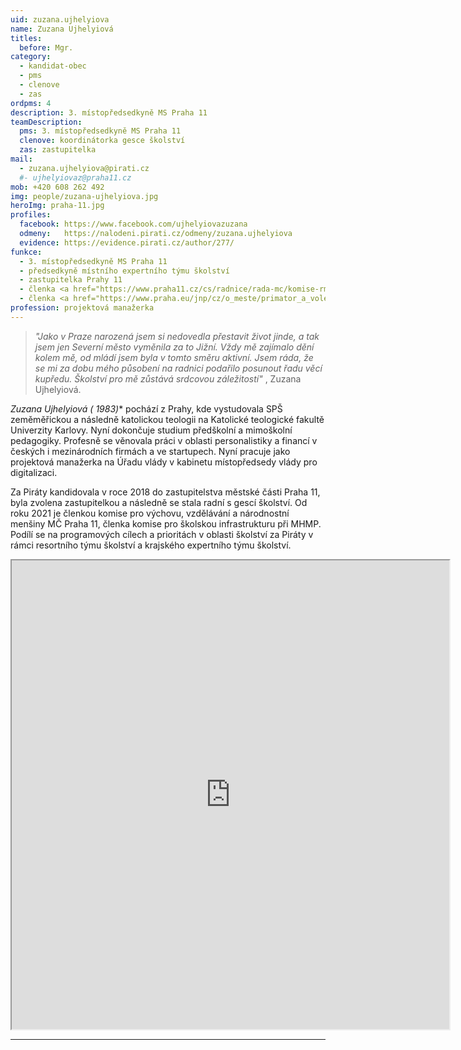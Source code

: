 ```yaml
---
uid: zuzana.ujhelyiova
name: Zuzana Ujhelyiová
titles:		
  before: Mgr. 	
category:
  - kandidat-obec
  - pms
  - clenove
  - zas
ordpms: 4
description: 3. místopředsedkyně MS Praha 11
teamDescription:
  pms: 3. místopředsedkyně MS Praha 11
  clenove: koordinátorka gesce školství
  zas: zastupitelka
mail:
  - zuzana.ujhelyiova@pirati.cz
  #- ujhelyiovaz@praha11.cz
mob: +420 608 262 492
img: people/zuzana-ujhelyiova.jpg
heroImg: praha-11.jpg
profiles:
  facebook: https://www.facebook.com/ujhelyiovazuzana
  odmeny:   https://nalodeni.pirati.cz/odmeny/zuzana.ujhelyiova
  evidence: https://evidence.pirati.cz/author/277/
funkce:
  - 3. místopředsedkyně MS Praha 11
  - předsedkyně místního expertního týmu školství
  - zastupitelka Prahy 11
  - členka <a href="https://www.praha11.cz/cs/radnice/rada-mc/komise-rmc/komise-pro-vychovu-vzdelavani-a-narodnostni-mensiny.html">Komise pro výchovu, vzdělávání a národnostní menšiny RMČ P11</a>
  - členka <a href="https://www.praha.eu/jnp/cz/o_meste/primator_a_volene_organy/rada/komise_rady/index.html?commissionId=35384">Komise pro školskou infrastrukturu HMP</a>
profession: projektová manažerka
---
```



>*"Jako v Praze narozená jsem si nedovedla přestavit život jinde, a tak jsem jen Severní město vyměnila za to Jižní. Vždy mě zajímalo dění kolem mě, od mládí jsem byla v tomto směru aktivní. Jsem ráda, že se mi za dobu mého působení na radnici podařilo posunout řadu věcí kupředu. Školství pro mě zůstává srdcovou záležitostí"* , Zuzana Ujhelyiová.

**Zuzana Ujhelyiová (* 1983)** pochází z Prahy, kde vystudovala SPŠ zeměměřickou a následně katolickou teologii na Katolické teologické fakultě Univerzity Karlovy. Nyní dokončuje studium předškolní a mimoškolní pedagogiky. Profesně se věnovala práci v oblasti personalistiky a financí v českých i mezinárodních firmách a ve startupech. Nyní pracuje jako projektová manažerka na Úřadu vlády v kabinetu místopředsedy vlády pro digitalizaci.

Za Piráty kandidovala v roce 2018 do zastupitelstva městské části Praha 11, byla zvolena zastupitelkou a následně se stala radní s gescí školství. Od roku 2021 je členkou komise pro výchovu, vzdělávání a národnostní menšiny MČ Praha 11, členka komise pro školskou infrastrukturu při MHMP. Podílí se na programových cílech a prioritách v oblasti školství za Piráty v rámci resortního týmu školství a krajského expertního týmu školství.


<iframe width="700" height="750" src="https://calendar.google.com/calendar/u/0/embed?src=80pl8p1mv39g3gljau4l4qfu9o@group.calendar.google.com&ctz=Europe/Prague"></iframe>

---
